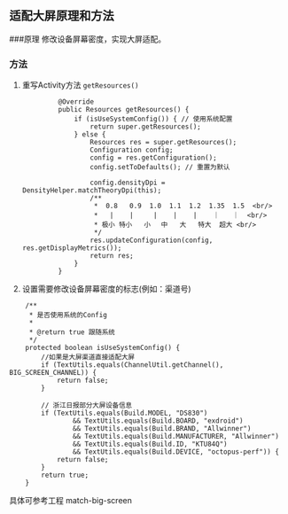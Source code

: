## 适配大屏原理和方法
###原理 
修改设备屏幕密度，实现大屏适配。
### 方法
1. 重写Activity方法 `getResources()`
		
				@Override
			    public Resources getResources() {
			        if (isUseSystemConfig()) { // 使用系统配置
			            return super.getResources();
			        } else {
			            Resources res = super.getResources();
			            Configuration config;
			            config = res.getConfiguration();
			            config.setToDefaults(); // 重置为默认
			
			            config.densityDpi = DensityHelper.matchTheoryDpi(this);
			            /**
			             *  0.8   0.9  1.0  1.1  1.2  1.35  1.5  <br/>
			             *   |    |     |    |    |    ｜　　｜  <br/>
			             * 极小 特小   小　 中   大   特大  超大 <br/>
			             */
			            res.updateConfiguration(config, res.getDisplayMetrics());
			            return res;
			        }
			    }
	    
2. 设置需要修改设备屏幕密度的标志(例如：渠道号)

```
    /**
     * 是否使用系统的Config
     *
     * @return true 跟随系统
     */
    protected boolean isUseSystemConfig() {
        //如果是大屏渠道直接适配大屏
        if (TextUtils.equals(ChannelUtil.getChannel(), BIG_SCREEN_CHANNEL)) {
            return false;
        }

        // 浙江日报部分大屏设备信息
        if (TextUtils.equals(Build.MODEL, "DS830")
                && TextUtils.equals(Build.BOARD, "exdroid")
                && TextUtils.equals(Build.BRAND, "Allwinner")
                && TextUtils.equals(Build.MANUFACTURER, "Allwinner")
                && TextUtils.equals(Build.ID, "KTU84Q")
                && TextUtils.equals(Build.DEVICE, "octopus-perf")) {
            return false;
        }
        return true;
    }
```
    
具体可参考工程 match-big-screen